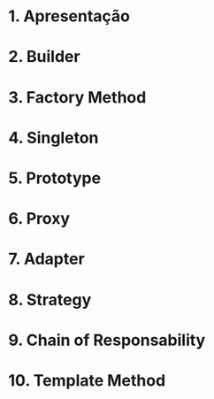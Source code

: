 
# 1. Apresentação

# 2. Builder

# 3. Factory Method

# 4. Singleton

# 5. Prototype

# 6. Proxy

# 7. Adapter

# 8. Strategy

# 9. Chain of Responsability

# 10. Template Method

